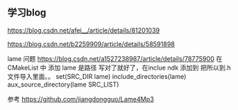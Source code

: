 ## 学习blog
https://blog.csdn.net/afei__/article/details/81201039

https://blog.csdn.net/b2259909/article/details/58591898

lame 问题
https://blog.csdn.net/a1527238987/article/details/78775900
在CMakeList 中
添加
lame 是路径 写对了就好了，在inclue ndk 添加到 把所以到.h 文件导入里面。。
set(SRC_DIR lame)
include_directories(lame)
aux_source_directory(lame SRC_LIST)

参考
https://github.com/jiangdongguo/Lame4Mp3
